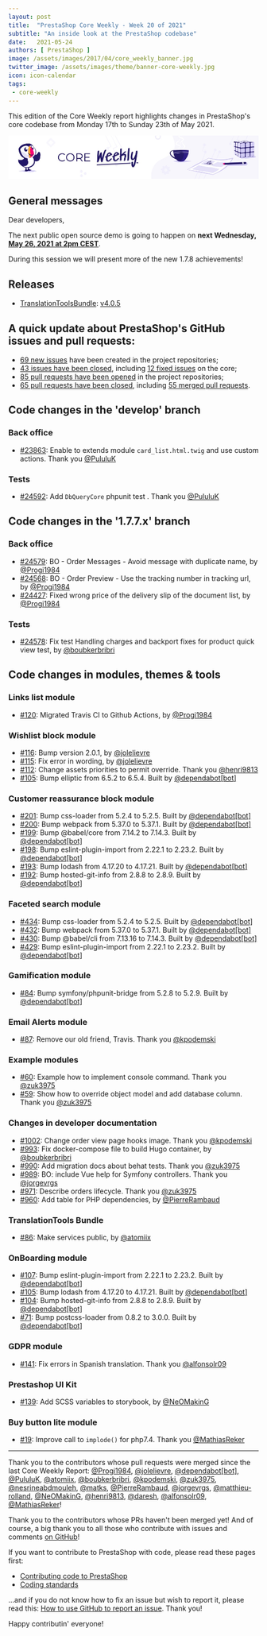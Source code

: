 ```yaml
---
layout: post
title:  "PrestaShop Core Weekly - Week 20 of 2021"
subtitle: "An inside look at the PrestaShop codebase"
date:   2021-05-24
authors: [ PrestaShop ]
image: /assets/images/2017/04/core_weekly_banner.jpg
twitter_image: /assets/images/theme/banner-core-weekly.jpg
icon: icon-calendar
tags:
 - core-weekly
---
```


This edition of the Core Weekly report highlights changes in PrestaShop's core codebase from Monday 17th to Sunday 23th of May 2021.

![Core Weekly banner](/assets/images/2018/12/banner-core-weekly.jpg)

## General messages

Dear developers,

The next public open source demo is going to happen on **next Wednesday, [May 26, 2021 at 2pm CEST](https://www.youtube.com/watch?v=MQzTL1J5oGQ)**.

During this session we will present more of the new 1.7.8 achievements!


## Releases

* [TranslationToolsBundle](https://github.com/PrestaShop/TranslationToolsBundle): [v4.0.5](https://github.com/PrestaShop/TranslationToolsBundle/releases/tag/v4.0.5)


## A quick update about PrestaShop's GitHub issues and pull requests:

- [69 new issues](https://github.com/search?q=org%3APrestaShop+is%3Apublic++-repo%3Aprestashop%2Fprestashop.github.io++is%3Aissue+created%3A2021-05-17..2021-05-23) have been created in the project repositories;
- [43 issues have been closed](https://github.com/search?q=org%3APrestaShop+is%3Apublic++-repo%3Aprestashop%2Fprestashop.github.io++is%3Aissue+closed%3A2021-05-17..2021-05-23), including [12 fixed issues](https://github.com/search?q=org%3APrestaShop+is%3Apublic++-repo%3Aprestashop%2Fprestashop.github.io++is%3Aissue+label%3Afixed+closed%3A2021-05-17..2021-05-23) on the core;
- [85 pull requests have been opened](https://github.com/search?q=org%3APrestaShop+is%3Apublic++-repo%3Aprestashop%2Fprestashop.github.io++is%3Apr+created%3A2021-05-17..2021-05-23) in the project repositories;
- [65 pull requests have been closed](https://github.com/search?q=org%3APrestaShop+is%3Apublic++-repo%3Aprestashop%2Fprestashop.github.io++is%3Apr+closed%3A2021-05-17..2021-05-23), including [55 merged pull requests](https://github.com/search?q=org%3APrestaShop+is%3Apublic++-repo%3Aprestashop%2Fprestashop.github.io++is%3Apr+merged%3A2021-05-17..2021-05-23).



## Code changes in the 'develop' branch


### Back office
* [#23863](https://github.com/PrestaShop/PrestaShop/pull/23863): Enable to extends module `card_list.html.twig` and use custom actions. Thank you [@PululuK](https://github.com/PululuK)


### Tests
* [#24592](https://github.com/PrestaShop/PrestaShop/pull/24592): Add `DbQueryCore` phpunit test . Thank you [@PululuK](https://github.com/PululuK)


## Code changes in the '1.7.7.x' branch


### Back office
* [#24579](https://github.com/PrestaShop/PrestaShop/pull/24579): BO - Order Messages - Avoid message with duplicate name, by [@Progi1984](https://github.com/Progi1984)
* [#24568](https://github.com/PrestaShop/PrestaShop/pull/24568): BO - Order Preview - Use the tracking number in tracking url, by [@Progi1984](https://github.com/Progi1984)
* [#24427](https://github.com/PrestaShop/PrestaShop/pull/24427): Fixed wrong price of the delivery slip of the document list, by [@Progi1984](https://github.com/Progi1984)


### Tests
* [#24578](https://github.com/PrestaShop/PrestaShop/pull/24578): Fix test Handling charges and backport fixes for product quick view test, by [@boubkerbribri](https://github.com/boubkerbribri)


## Code changes in modules, themes & tools


### Links list module
* [#120](https://github.com/PrestaShop/ps_linklist/pull/120): Migrated Travis CI to Github Actions, by [@Progi1984](https://github.com/Progi1984)


### Wishlist block module
* [#116](https://github.com/PrestaShop/blockwishlist/pull/116): Bump version 2.0.1, by [@jolelievre](https://github.com/jolelievre)
* [#115](https://github.com/PrestaShop/blockwishlist/pull/115): Fix error in wording, by [@jolelievre](https://github.com/jolelievre)
* [#112](https://github.com/PrestaShop/blockwishlist/pull/112): Change assets priorities to permit override. Thank you [@henri9813](https://github.com/henri9813)
* [#105](https://github.com/PrestaShop/blockwishlist/pull/105): Bump elliptic from 6.5.2 to 6.5.4. Built by [@dependabot[bot]](https://github.com/apps/dependabot)


### Customer reassurance block module
* [#201](https://github.com/PrestaShop/blockreassurance/pull/201): Bump css-loader from 5.2.4 to 5.2.5. Built by [@dependabot[bot]](https://github.com/apps/dependabot)
* [#200](https://github.com/PrestaShop/blockreassurance/pull/200): Bump webpack from 5.37.0 to 5.37.1. Built by [@dependabot[bot]](https://github.com/apps/dependabot)
* [#199](https://github.com/PrestaShop/blockreassurance/pull/199): Bump @babel/core from 7.14.2 to 7.14.3. Built by [@dependabot[bot]](https://github.com/apps/dependabot)
* [#198](https://github.com/PrestaShop/blockreassurance/pull/198): Bump eslint-plugin-import from 2.22.1 to 2.23.2. Built by [@dependabot[bot]](https://github.com/apps/dependabot)
* [#193](https://github.com/PrestaShop/blockreassurance/pull/193): Bump lodash from 4.17.20 to 4.17.21. Built by [@dependabot[bot]](https://github.com/apps/dependabot)
* [#192](https://github.com/PrestaShop/blockreassurance/pull/192): Bump hosted-git-info from 2.8.8 to 2.8.9. Built by [@dependabot[bot]](https://github.com/apps/dependabot)


### Faceted search module
* [#434](https://github.com/PrestaShop/ps_facetedsearch/pull/434): Bump css-loader from 5.2.4 to 5.2.5. Built by [@dependabot[bot]](https://github.com/apps/dependabot)
* [#432](https://github.com/PrestaShop/ps_facetedsearch/pull/432): Bump webpack from 5.37.0 to 5.37.1. Built by [@dependabot[bot]](https://github.com/apps/dependabot)
* [#430](https://github.com/PrestaShop/ps_facetedsearch/pull/430): Bump @babel/cli from 7.13.16 to 7.14.3. Built by [@dependabot[bot]](https://github.com/apps/dependabot)
* [#429](https://github.com/PrestaShop/ps_facetedsearch/pull/429): Bump eslint-plugin-import from 2.22.1 to 2.23.2. Built by [@dependabot[bot]](https://github.com/apps/dependabot)


### Gamification module
* [#84](https://github.com/PrestaShop/gamification/pull/84): Bump symfony/phpunit-bridge from 5.2.8 to 5.2.9. Built by [@dependabot[bot]](https://github.com/apps/dependabot)


### Email Alerts module
* [#87](https://github.com/PrestaShop/ps_emailalerts/pull/87): Remove our old friend, Travis. Thank you [@kpodemski](https://github.com/kpodemski)


### Example modules
* [#60](https://github.com/PrestaShop/example-modules/pull/60): Example how to implement console command. Thank you [@zuk3975](https://github.com/zuk3975)
* [#59](https://github.com/PrestaShop/example-modules/pull/59): Show how to override object model and add database column. Thank you [@zuk3975](https://github.com/zuk3975)


### Changes in developer documentation
* [#1002](https://github.com/PrestaShop/docs/pull/1002): Change order view page hooks image. Thank you [@kpodemski](https://github.com/kpodemski)
* [#993](https://github.com/PrestaShop/docs/pull/993): Fix docker-compose file to build Hugo container, by [@boubkerbribri](https://github.com/boubkerbribri)
* [#990](https://github.com/PrestaShop/docs/pull/990): Add migration docs about behat tests. Thank you [@zuk3975](https://github.com/zuk3975)
* [#989](https://github.com/PrestaShop/docs/pull/989): BO: include Vue help for Symfony controllers. Thank you [@jorgevrgs](https://github.com/jorgevrgs)
* [#971](https://github.com/PrestaShop/docs/pull/971): Describe orders lifecycle. Thank you [@zuk3975](https://github.com/zuk3975)
* [#960](https://github.com/PrestaShop/docs/pull/960): Add table for PHP dependencies, by [@PierreRambaud](https://github.com/PierreRambaud)


### TranslationTools Bundle
* [#86](https://github.com/PrestaShop/TranslationToolsBundle/pull/86): Make services public, by [@atomiix](https://github.com/atomiix)


### OnBoarding module
* [#107](https://github.com/PrestaShop/welcome/pull/107): Bump eslint-plugin-import from 2.22.1 to 2.23.2. Built by [@dependabot[bot]](https://github.com/apps/dependabot)
* [#105](https://github.com/PrestaShop/welcome/pull/105): Bump lodash from 4.17.20 to 4.17.21. Built by [@dependabot[bot]](https://github.com/apps/dependabot)
* [#104](https://github.com/PrestaShop/welcome/pull/104): Bump hosted-git-info from 2.8.8 to 2.8.9. Built by [@dependabot[bot]](https://github.com/apps/dependabot)
* [#71](https://github.com/PrestaShop/welcome/pull/71): Bump postcss-loader from 0.8.2 to 3.0.0. Built by [@dependabot[bot]](https://github.com/apps/dependabot)


### GDPR module
* [#141](https://github.com/PrestaShop/psgdpr/pull/141): Fix errors in Spanish translation. Thank you [@alfonsolr09](https://github.com/alfonsolr09)


### Prestashop UI Kit
* [#139](https://github.com/PrestaShop/prestashop-ui-kit/pull/139): Add SCSS variables to storybook, by [@NeOMakinG](https://github.com/NeOMakinG)


### Buy button lite module
* [#19](https://github.com/PrestaShop/ps_buybuttonlite/pull/19): Improve call to `implode()` for php7.4. Thank you [@MathiasReker](https://github.com/MathiasReker)


<hr />

Thank you to the contributors whose pull requests were merged since the last Core Weekly Report: [@Progi1984](https://github.com/Progi1984), [@jolelievre](https://github.com/jolelievre), [@dependabot[bot]](https://github.com/apps/dependabot), [@PululuK](https://github.com/PululuK), [@atomiix](https://github.com/atomiix), [@boubkerbribri](https://github.com/boubkerbribri), [@kpodemski](https://github.com/kpodemski), [@zuk3975](https://github.com/zuk3975), [@nesrineabdmouleh](https://github.com/nesrineabdmouleh), [@matks](https://github.com/matks), [@PierreRambaud](https://github.com/PierreRambaud), [@jorgevrgs](https://github.com/jorgevrgs), [@matthieu-rolland](https://github.com/matthieu-rolland), [@NeOMakinG](https://github.com/NeOMakinG), [@henri9813](https://github.com/henri9813), [@daresh](https://github.com/daresh), [@alfonsolr09](https://github.com/alfonsolr09), [@MathiasReker](https://github.com/MathiasReker)!

Thank you to the contributors whose PRs haven't been merged yet! And of course, a big thank you to all those who contribute with issues and comments [on GitHub](https://github.com/PrestaShop/PrestaShop)!

If you want to contribute to PrestaShop with code, please read these pages first:

 * [Contributing code to PrestaShop](https://devdocs.prestashop.com/1.7/contribute/contribution-guidelines/)
 * [Coding standards](https://devdocs.prestashop.com/1.7/development/coding-standards/)

...and if you do not know how to fix an issue but wish to report it, please read this: [How to use GitHub to report an issue](https://devdocs.prestashop.com/1.7/contribute/contribute-reporting-issues/). Thank you!

Happy contributin' everyone!
